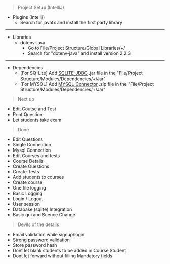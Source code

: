 > Project Setup (IntelliJ)

- Plugins (Intellij)
  - Search for javafx and install the first party library

---

- Libraries
  - dotenv-java
    - Go to File/Project Structure/Global Libraries/+/
    - Search for "dotenv-java" and install version 2.2.3

---

- Dependencies
  - [For SQ-Lite] Add [SQLITE-JDBC](https://github.com/xerial/sqlite-jdbc/releases) .jar file in the "File/Project Structure/Modules/Dependencies/+/Jar"
  - [For MYSQL] Add [MYSQL-Connector](https://dev.mysql.com/get/Downloads/Connector-J/mysql-connector-java-8.0.28.zip) .zip file in the "File/Project Structure/Modules/Dependencies/+/Jar"

> Next up

- Edit Coutse and Test
- Print Question
- Let students take exam

> Done

- Edit Questions
- Single Connection
- Mysql Connection
- Edit Courses and tests
- Course Details
- Create Questions
- Create Tests
- Add students to courses
- Create course
- One file logging
- Basic Logging
- Login / Logout
- User session
- Database (sqlite) Integration
- Basic gui and Scence Change

> Devils of the details

- Email validation while signup/login
- Strong password validation
- Store password hash
- Dont let blank students to be added in Course Student
- Dont let forward without filling Mandatory fields
